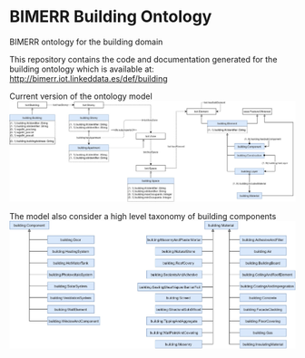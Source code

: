 # BIMERR Building Ontology
BIMERR ontology for the building domain

This repository contains the code and documentation generated for the building ontology which is available at: http://bimerr.iot.linkeddata.es/def/building

Current version of the ontology model
![Current version of the model](https://github.com/oeg-upm/bimerr-building/blob/master/diagrams/ontology.jpg "Building model")


The model also consider a high level taxonomy of building components
![Current version of the model](https://github.com/oeg-upm/bimerr-building/blob/master/diagrams/component_taxonomy.jpg "Component Taxonomy")
